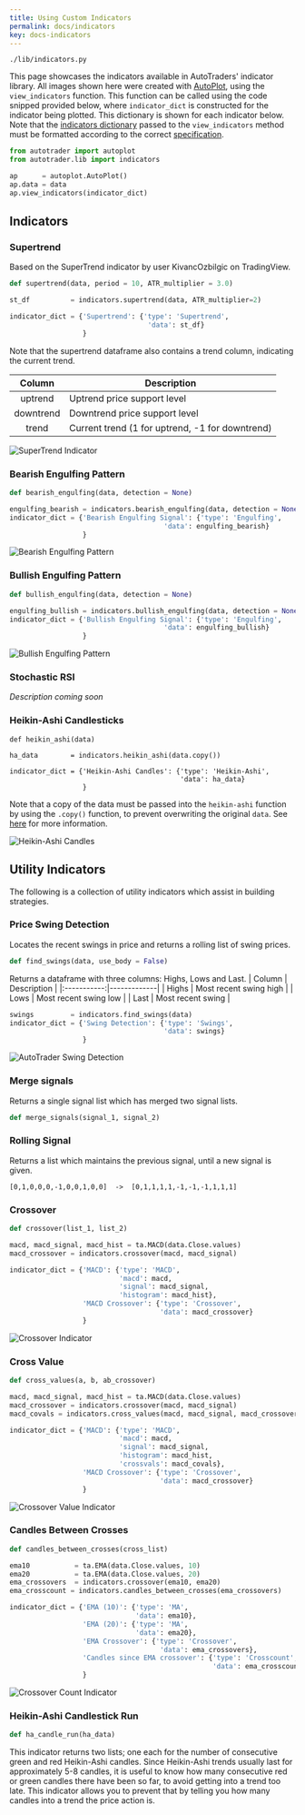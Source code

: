 ```yaml
---
title: Using Custom Indicators
permalink: docs/indicators
key: docs-indicators
---
```

`./lib/indicators.py`

This page showcases the indicators available in AutoTraders' indicator library. All images shown here were created with 
[AutoPlot](autoplot), using the `view_indicators` function. This function can be called using the code snipped provided 
below, where `indicator_dict` is constructed for the indicator being plotted. This dictionary is shown for each indicator 
below. Note that the [indicators dictionary](strategies#indicators-dictionary) passed to the `view_indicators` method must
be formatted according to the correct [specification](autoplot#indicator-specification).

```python
from autotrader import autoplot
from autotrader.lib import indicators

ap      = autoplot.AutoPlot()
ap.data = data
ap.view_indicators(indicator_dict)
```


## Indicators

### Supertrend

Based on the SuperTrend indicator by user KivancOzbilgic on TradingView.

```python
def supertrend(data, period = 10, ATR_multiplier = 3.0)
```

```python
st_df          = indicators.supertrend(data, ATR_multiplier=2)

indicator_dict = {'Supertrend': {'type': 'Supertrend',
                                  'data': st_df}
                  }
```

Note that the supertrend dataframe also contains a trend column, indicating the current trend.

|   Column    | Description |
|:-----------:|-------------|
|uptrend| Uptrend price support level|
|downtrend| Downtrend price support level|
|trend| Current trend (1 for uptrend, -1 for downtrend)|

![SuperTrend Indicator](/AutoTrader/assets/indicators/supertrend.jpg "SuperTrend Indicator")




### Bearish Engulfing Pattern

```py
def bearish_engulfing(data, detection = None)
```


```py
engulfing_bearish = indicators.bearish_engulfing(data, detection = None)
indicator_dict = {'Bearish Engulfing Signal': {'type': 'Engulfing',
                                      'data': engulfing_bearish}
                  }
```

![Bearish Engulfing Pattern](/AutoTrader/assets/indicators/bearish-engulfing.jpg "Bearish Engulfing Pattern")




### Bullish Engulfing Pattern

```py
def bullish_engulfing(data, detection = None)
```


```py
engulfing_bullish = indicators.bullish_engulfing(data, detection = None)
indicator_dict = {'Bullish Engulfing Signal': {'type': 'Engulfing',
                                      'data': engulfing_bullish}
                  }
```

![Bullish Engulfing Pattern](/AutoTrader/assets/indicators/bullish-engulfing.jpg "Bullish Engulfing Pattern")



### Stochastic RSI
*Description coming soon*



### Heikin-Ashi Candlesticks


```
def heikin_ashi(data)
```


```
ha_data        = indicators.heikin_ashi(data.copy())

indicator_dict = {'Heikin-Ashi Candles': {'type': 'Heikin-Ashi',
                                          'data': ha_data}
                  }
```

Note that a copy of the data must be passed into the `heikin-ashi` function by using the `.copy()` function, to prevent 
overwriting the original `data`. See [here](https://pandas.pydata.org/pandas-docs/stable/reference/api/pandas.DataFrame.copy.html) 
for more information.

![Heikin-Ashi Candles](/AutoTrader/assets/indicators/HA.jpg "Heikin-Ashi Candles")





## Utility Indicators
The following is a collection of utility indicators which assist in building strategies.



### Price Swing Detection
Locates the recent swings in price and returns a rolling list of swing prices.

```py
def find_swings(data, use_body = False)
```

Returns a dataframe with three columns: Highs, Lows and Last. 
|   Column    | Description |
|:-----------:|-------------|
| Highs       | Most recent swing high |
| Lows        | Most recent swing low  |
| Last        | Most recent swing      |

```py
swings         = indicators.find_swings(data)
indicator_dict = {'Swing Detection': {'type': 'Swings',
                                      'data': swings}
                  }
```


![AutoTrader Swing Detection](/AutoTrader/assets/indicators/swings.jpg "AutoTrader Swing Detection")




### Merge signals
Returns a single signal list which has merged two signal lists. 

```python
def merge_signals(signal_1, signal_2)
```




### Rolling Signal

Returns a list which maintains the previous signal, until a new 
signal is given.

```
[0,1,0,0,0,-1,0,0,1,0,0]  ->  [0,1,1,1,1,-1,-1,-1,1,1,1]
```



### Crossover


```py
def crossover(list_1, list_2)
```


```py
macd, macd_signal, macd_hist = ta.MACD(data.Close.values)
macd_crossover = indicators.crossover(macd, macd_signal)

indicator_dict = {'MACD': {'type': 'MACD',
                           'macd': macd,
                           'signal': macd_signal,
                           'histogram': macd_hist},
                  'MACD Crossover': {'type': 'Crossover',
                                     'data': macd_crossover}
                  }
```

![Crossover Indicator](/AutoTrader/assets/indicators/crossover.jpg "Crossover Indicator")




### Cross Value
```py
def cross_values(a, b, ab_crossover)
```


```py
macd, macd_signal, macd_hist = ta.MACD(data.Close.values)
macd_crossover = indicators.crossover(macd, macd_signal)
macd_covals = indicators.cross_values(macd, macd_signal, macd_crossover)

indicator_dict = {'MACD': {'type': 'MACD',
                           'macd': macd,
                           'signal': macd_signal,
                           'histogram': macd_hist,
                           'crossvals': macd_covals},
                  'MACD Crossover': {'type': 'Crossover',
                                     'data': macd_crossover}
                  }
```

![Crossover Value Indicator](/AutoTrader/assets/indicators/crossvals.jpg "Crossover Value Indicator")




### Candles Between Crosses

```py
def candles_between_crosses(cross_list)
```


```py
ema10           = ta.EMA(data.Close.values, 10)
ema20           = ta.EMA(data.Close.values, 20)
ema_crossovers  = indicators.crossover(ema10, ema20)
ema_crosscount = indicators.candles_between_crosses(ema_crossovers)

indicator_dict = {'EMA (10)': {'type': 'MA',
                               'data': ema10},
                  'EMA (20)': {'type': 'MA',
                               'data': ema20},
                  'EMA Crossover': {'type': 'Crossover',
                                     'data': ema_crossovers},
                  'Candles since EMA crossover': {'type': 'Crosscount',
                                                  'data': ema_crosscount}
                  }
```

![Crossover Count Indicator](/AutoTrader/assets/indicators/crosscount.jpg "Crossover Count Indicator")





### Heikin-Ashi Candlestick Run
```python
def ha_candle_run(ha_data)
```
This indicator returns two lists; one each for the number of consecutive green and red Heikin-Ashi candles. Since
Heikin-Ashi trends usually last for approximately 5-8 candles, it is useful to know how many consecutive red or
green candles there have been so far, to avoid getting into a trend too late. This indicator allows you to prevent
that by telling you how many candles into a trend the price action is.



